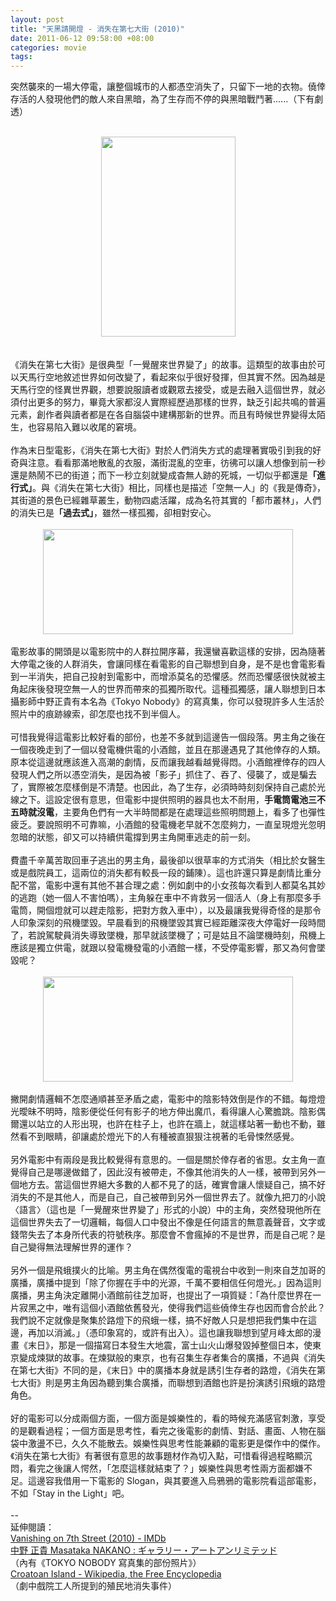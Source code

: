 ```yaml
--- 
layout: post
title: "天黑請開燈 - 消失在第七大街 (2010)"
date: 2011-06-12 09:58:00 +08:00
categories: movie
tags:
---
```


突然襲來的一場大停電，讓整個城市的人都憑空消失了，只留下一地的衣物。僥倖存活的人發現他們的敵人來自黑暗，為了生存而不停的與黑暗戰鬥著......（下有劇透）<br /><br /><div class="separator" style="clear: both; text-align: center;"><a href="http://1.bp.blogspot.com/-oZqIAjD8woA/TfPZuoLzo9I/AAAAAAAAAPU/onuhzYh3bRo/s1600/Vanishing-on-7th-Street.jpg" imageanchor="1" style="margin-left: 1em; margin-right: 1em;"><img border="0" height="320" src="http://1.bp.blogspot.com/-oZqIAjD8woA/TfPZuoLzo9I/AAAAAAAAAPU/onuhzYh3bRo/s320/Vanishing-on-7th-Street.jpg" width="215" /></a></div><br /><br />《消失在第七大街》是很典型「一覺醒來世界變了」的故事。這類型的故事由於可以天馬行空地敘述世界如何改變了，看起來似乎很好發揮，但其實不然。因為越是天馬行空的怪異世界觀，想要說服讀者或觀眾去接受，或是去融入這個世界，就必須付出更多的努力，畢竟大家都沒人實際經歷過那樣的世界，缺乏引起共鳴的普遍元素，創作者與讀者都是在各自腦袋中建構那新的世界。而且有時候世界變得太陌生，也容易陷入難以收尾的窘境。<br /><br />作為末日型電影，《消失在第七大街》對於人們消失方式的處理著實吸引到我的好奇與注意。看看那滿地散亂的衣服，滿街混亂的空車，彷彿可以讓人想像到前一秒還是熱鬧不已的街道；而下一秒立刻就變成杳無人跡的死城，一切似乎都還是<b>「進行式」</b>。與《消失在第七大街》相比，同樣也是描述「空無一人」的《我是傳奇》，其街道的景色已經雜草叢生，動物四處活躍，成為名符其實的「都市叢林」，人們的消失已是<b>「過去式」</b>，雖然一樣孤獨，卻相對安心。<br /><br /><div class="separator" style="clear: both; text-align: center;"><a href="http://1.bp.blogspot.com/-PvaWmOMvEh0/TfPZ5fH2_PI/AAAAAAAAAPc/qsi-yNsuKpM/s1600/%255B%25E6%25B6%2588%25E5%25A4%25B1%25E5%259C%25A8%25E7%25AC%25AC%25E4%25B8%2583%25E8%25A1%2597%255D.Vanishing.On.7th.Street.2010.BRRip.XviD.AC3-NYDIC..avi_20110612_050849.jpg" imageanchor="1" style="margin-left: 1em; margin-right: 1em;"><img border="0" height="168" src="http://1.bp.blogspot.com/-PvaWmOMvEh0/TfPZ5fH2_PI/AAAAAAAAAPc/qsi-yNsuKpM/s400/%255B%25E6%25B6%2588%25E5%25A4%25B1%25E5%259C%25A8%25E7%25AC%25AC%25E4%25B8%2583%25E8%25A1%2597%255D.Vanishing.On.7th.Street.2010.BRRip.XviD.AC3-NYDIC..avi_20110612_050849.jpg" width="400" /></a></div><br />電影故事的開頭是以電影院中的人群拉開序幕，我還蠻喜歡這樣的安排，因為隨著大停電之後的人群消失，會讓同樣在看電影的自己聯想到自身，是不是也會電影看到一半消失，把自己投射到電影中，而增添莫名的恐懼感。然而恐懼感很快就被主角起床後發現空無一人的世界而帶來的孤獨所取代。這種孤獨感，讓人聯想到日本攝影師中野正貴有本名為《Tokyo Nobody》的寫真集，你可以發現許多人生活於照片中的痕跡線索，卻怎麼也找不到半個人。<br /><br />可惜我覺得這電影比較好看的部份，也差不多就到這邊告一個段落。男主角之後在一個夜晚走到了一個以發電機供電的小酒館，並且在那邊遇見了其他倖存的人類。原本從這邊就應該進入高潮的劇情，反而讓我越看越覺得悶。小酒館裡倖存的四人發現人們之所以憑空消失，是因為被「影子」抓住了、吞了、侵襲了，或是騙去了，實際被怎麼樣倒是不清楚。也因此，為了生存，必須時時刻刻保持自己處於光線之下。這設定很有意思，但電影中提供照明的器具也太不耐用，<b>手電筒電池三不五時就沒電</b>，主要角色們有一大半時間都是在處理這些照明問題上，看多了也彈性疲乏。要說照明不可靠嘛，小酒館的發電機老早就不怎麼夠力，一直呈現燈光忽明忽暗的狀態，卻又可以持續供電撐到男主角開車逃走的前一刻。<br /><br />費盡千辛萬苦取回車子逃出的男主角，最後卻以很草率的方式消失（相比於女醫生或是戲院員工，這兩位的消失都有較長一段的鋪陳）。這也許還只算是劇情比重分配不當，電影中還有其他不甚合理之處：例如劇中的小女孩每次看到人都莫名其妙的逃跑（她一個人不害怕嗎），主角躲在車中不肯救另一個活人（身上有那麼多手電筒，開個燈就可以趕走陰影，把對方救入車中），以及最讓我覺得奇怪的是那令人印象深刻的飛機墜毀。早晨看到的飛機墜毀其實已經距離深夜大停電好一段時間了，若說駕駛員消失導致墜機，那早就該墜機了；可是姑且不論墜機時刻，飛機上應該是獨立供電，就跟以發電機發電的小酒館一樣，不受停電影響，那又為何會墜毀呢？<br /><br /><div class="separator" style="clear: both; text-align: center;"><a href="http://3.bp.blogspot.com/-vvhWwPFmCfA/TfPZ5rUwhoI/AAAAAAAAAPg/PamvCT4zlzk/s1600/%255B%25E6%25B6%2588%25E5%25A4%25B1%25E5%259C%25A8%25E7%25AC%25AC%25E4%25B8%2583%25E8%25A1%2597%255D.Vanishing.On.7th.Street.2010.BRRip.XviD.AC3-NYDIC..avi_20110612_050912.jpg" imageanchor="1" style="margin-left: 1em; margin-right: 1em;"><img border="0" height="168" src="http://3.bp.blogspot.com/-vvhWwPFmCfA/TfPZ5rUwhoI/AAAAAAAAAPg/PamvCT4zlzk/s400/%255B%25E6%25B6%2588%25E5%25A4%25B1%25E5%259C%25A8%25E7%25AC%25AC%25E4%25B8%2583%25E8%25A1%2597%255D.Vanishing.On.7th.Street.2010.BRRip.XviD.AC3-NYDIC..avi_20110612_050912.jpg" width="400" /></a></div><br />撇開劇情邏輯不怎麼通順甚至矛盾之處，電影中的陰影特效倒是作的不錯。每燈燈光曖昧不明時，陰影便從任何有影子的地方伸出魔爪，看得讓人心驚膽跳。陰影偶爾還以站立的人形出現，也許在柱子上，也許在牆上，就這樣站著一動也不動，雖然看不到眼睛，卻讓處於燈光下的人有種被直狠狠注視著的毛骨悚然感覺。<br /><br />另外電影中有兩段是我比較覺得有意思的。一個是關於倖存者的省思。女主角一直覺得自己是哪邊做錯了，因此沒有被帶走，不像其他消失的人一樣，被帶到另外一個地方去。當這個世界絕大多數的人都不見了的話，確實會讓人懷疑自己，搞不好消失的不是其他人，而是自己，自己被帶到另外一個世界去了。就像九把刀的小說〈語言〉（這也是「一覺醒來世界變了」形式的小說）中的主角，突然發現他所在這個世界失去了一切邏輯，每個人口中發出不像是任何語言的無意義聲音，文字或錢幣失去了本身所代表的符號秩序。那麼會不會瘋掉的不是世界，而是自己呢？是自己變得無法理解世界的運作？<br /><br />另外一個是飛蛾撲火的比喻。男主角在偶然復電的電視台中收到一則來自芝加哥的廣播，廣播中提到「除了你握在手中的光源，千萬不要相信任何燈光。」因為這則廣播，男主角決定離開小酒館前往芝加哥，也提出了一項質疑：「為什麼世界在一片寂黑之中，唯有這個小酒館依舊發光，使得我們這些僥倖生存也因而會合於此？我們說不定就像是聚集於路燈下的飛蛾一樣，搞不好敵人只是想把我們集中在這邊，再加以消滅。」（憑印象寫的，或許有出入）。這也讓我聯想到望月峰太郎的漫畫《末日》，那是一個描寫日本發生大地震，富士山火山爆發毀掉整個日本，使東京變成煉獄的故事。在煉獄般的東京，也有召集生存者集合的廣播，不過與《消失在第七大街》不同的是，《末日》中的廣播本身就是誘引生存者的路燈，《消失在第七大街》則是男主角因為聽到集合廣播，而聯想到酒館也許是扮演誘引飛蛾的路燈角色。<br /><br />好的電影可以分成兩個方面，一個方面是娛樂性的，看的時候充滿感官刺激，享受的是觀看過程；一個方面是思考性，看完之後電影的劇情、對話、畫面、人物在腦袋中激盪不已，久久不能散去。娛樂性與思考性能兼顧的電影更是傑作中的傑作。《消失在第七大街》有著很有意思的故事題材作為切入點，可惜看得過程略顯沉悶，看完之後讓人愕然，「怎麼這樣就結束了？」娛樂性與思考性兩方面都嫌不足。這邊容我借用一下電影的 Slogan，與其要進入烏鴉鴉的電影院看這部電影，不如「Stay in the Light」吧。<br /><br />--<br />延伸閱讀：<br /><a href="http://www.imdb.com/title/tt1452628/">Vanishing on 7th Street (2010) - IMDb</a><br /><a href="http://www.artunlimited.co.jp/artists/masataka-nakano.html">中野 正貴 Masataka NAKANO : ギャラリー・アートアンリミテッド</a><br />（內有《TOKYO NOBODY 寫真集的部份照片》）<br /><a href="http://en.wikipedia.org/wiki/Croatoan_Island">Croatoan Island - Wikipedia, the Free Encyclopedia</a><br />（劇中戲院工人所提到的殖民地消失事件）
